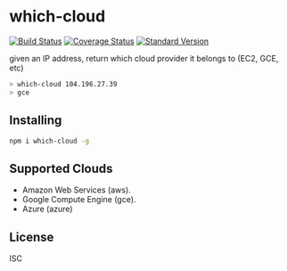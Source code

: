 # which-cloud

[![Build Status](https://travis-ci.org/bcoe/which-cloud.svg)](https://travis-ci.org/bcoe/which-cloud)
[![Coverage Status](https://coveralls.io/repos/github/bcoe/which-cloud/badge.svg?branch=master)](https://coveralls.io/github/bcoe/which-cloud?branch=master)
[![Standard Version](https://img.shields.io/badge/release-standard%20version-brightgreen.svg)](https://github.com/conventional-changelog/standard-version)

given an IP address, return which cloud provider it belongs to (EC2, GCE, etc)

```sh
> which-cloud 104.196.27.39
> gce
```

## Installing

```sh
npm i which-cloud -g
```

## Supported Clouds

* Amazon Web Services (aws).
* Google Compute Engine (gce).
* Azure (azure)

## License

ISC
